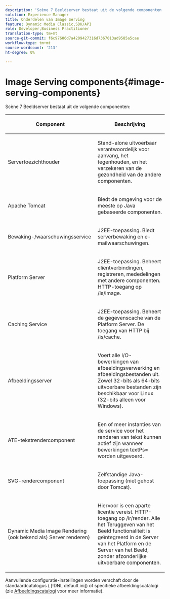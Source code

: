 ```yaml
---
description: 'Scène 7 Beeldserver bestaat uit de volgende componenten '
solution: Experience Manager
title: Onderdelen van Image Serving
feature: Dynamic Media Classic,SDK/API
role: Developer,Business Practitioner
translation-type: tm+mt
source-git-commit: f6c97606d7a4209427316d7367013ad9585a5cae
workflow-type: tm+mt
source-wordcount: '213'
ht-degree: 0%

---
```



# Image Serving components{#image-serving-components}

Scène 7 Beeldserver bestaat uit de volgende componenten:

<table id="table_534AF33FE5C4453EACAE0DF35E8E3B63"> 
 <thead> 
  <tr> 
   <th colname="col1" class="entry"> <p>Component </p> </th> 
   <th colname="col2" class="entry"> <p>Beschrijving </p> </th> 
  </tr>
 </thead>
 <tbody> 
  <tr> 
   <td colname="col1"> <p>Servertoezichthouder </p> </td> 
   <td colname="col2"> <p>Stand-alone uitvoerbaar verantwoordelijk voor aanvang, het tegenhouden, en het verzekeren van de gezondheid van de andere componenten. </p> </td> 
  </tr> 
  <tr> 
   <td colname="col1"> <p>Apache Tomcat </p> </td> 
   <td colname="col2"> <p>Biedt de omgeving voor de meeste op Java gebaseerde componenten. </p> </td> 
  </tr> 
  <tr> 
   <td colname="col1"> <p>Bewaking-/waarschuwingsservice </p> </td> 
   <td colname="col2"> <p>J2EE-toepassing. Biedt serverbewaking en e-mailwaarschuwingen. </p> </td> 
  </tr> 
  <tr> 
   <td colname="col1"> <p>Platform Server </p> </td> 
   <td colname="col2"> <p>J2EE-toepassing. Beheert cliëntverbindingen, registreren, mededelingen met andere componenten. HTTP-toegang op <span class="filepath"> /is/image</span>. </p> </td> 
  </tr> 
  <tr> 
   <td colname="col1"> <p>Caching Service </p> </td> 
   <td colname="col2"> <p>J2EE-toepassing. Beheert de gegevenscache van de Platform Server. De toegang van HTTP bij /is/cache. </p> </td> 
  </tr> 
  <tr> 
   <td colname="col1"> <p>Afbeeldingsserver </p> </td> 
   <td colname="col2"> <p>Voert alle I/O-bewerkingen van afbeeldingsverwerking en afbeeldingsbestanden uit. Zowel 32-bits als 64-bits uitvoerbare bestanden zijn beschikbaar voor Linux (32-bits alleen voor Windows). </p> </td> 
  </tr> 
  <tr> 
   <td colname="col1"> <p>ATE-tekstrendercomponent </p> </td> 
   <td colname="col2"> <p>Een of meer instanties van de service voor het renderen van tekst kunnen actief zijn wanneer bewerkingen <span class="codeph"> textPs=</span> worden uitgevoerd. </p> </td> 
  </tr> 
  <tr> 
   <td colname="col1"> <p>SVG-rendercomponent </p> </td> 
   <td colname="col2"> <p>Zelfstandige Java-toepassing (niet gehost door Tomcat). </p> </td> 
  </tr> 
  <tr> 
   <td colname="col1"> <p>Dynamic Media Image Rendering (ook bekend als) Server renderen) </p> </td> 
   <td colname="col2"> <p>Hiervoor is een aparte licentie vereist. HTTP-toegang op <span class="filepath"> /ir/render</span>. Alle het Teruggeven van het Beeld functionaliteit is geïntegreerd in de Server van het Platform en de Server van het Beeld, zonder afzonderlijke uitvoerbare componenten. </p> </td> 
  </tr> 
 </tbody> 
</table>

Aanvullende configuratie-instellingen worden verschaft door de standaardcatalogus ( [!DNL default.ini]) of specifieke afbeeldingscatalogi (zie [Afbeeldingscatalogi](../../is-api/image-catalog/image-serving-api-ref/c-image-catalog-reference/c-overview/c-overview.md#concept-9ce2b6a133de45f783e95cabc5810ac3) voor meer informatie).

